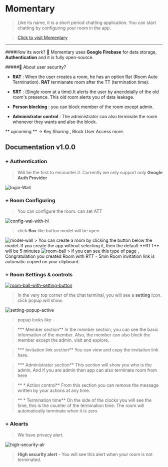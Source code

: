 # Momentary
>Like its name, it is a short period chatting application.
You can start chatting by configuring your room in the app.

>[Click to visit Momentary](https://momentary.vercel.app/ "click to visit momentary")

------------

####How its work? 🚀
 Momentary uses **Google Firebase** for data storage, **Authentication** and it is fully open-source.

#####🔐 About user security?
 * **RAT** : When the user creates a room, he has an option Rat (Room Auto Termination). **RAT** termianate room after the TT (termination time).
 
 * **SRT** : (Single room at a time).It alerts the user by anecdotally of the old room's presence. This old room alerts you of data leakage.
 
 *  **Person blocking** : you can block member of the room except admin.
 
 * **Administrator control** :  The administrator can also terminate the room whenever they wants and also the block.
 
 ** upcoming ** -> Key Sharing , Block User Access more.
 
##  Documentation v1.0.0

###  + Authentication 
 >Will be the first to encounter it. Currently we only support only **Google Auth Provider**
 
 <img src="https://i.ibb.co/cDc8zK6/login-Wall.png"  alt="login-Wall" border="0">
 
### + Room Configuring
> You can configure the room. can set  ATT

<img src="https://i.ibb.co/NFdz8mS/config-wal-with-hl.png" alt="config-wal-with-hl" border="0">

> click **Box** like button model will be open

<img src="https://i.ibb.co/7W1srZ0/model-wall.png" alt="model-wall" border="0">
> 
You can create a room by clicking the button below the model. If you create the app without selecting it, then the default **RTT**  will be 5 minutes

<img src="https://i.ibb.co/5hxCLkr/room-ball.png" alt="room-ball" border="0">
> if you can see this type of page , Congratulation you created Room with RTT - 5min
Room invitation link is automatic copied on your clipboard.

### + Room Settings & controls

<a href="https://ibb.co/MhPTmCw"><img src="https://i.ibb.co/N3WhMyD/room-ball-with-setting-button.png" alt="room-ball-with-setting-button" border="0"></a>

> In the very top corner of the chat terminal, you will see a **setting** icon. click popup will show.

<img src="https://i.ibb.co/3cxVmX8/setting-popup-active.png" alt="setting-popup-active" border="0">

> popup looks like -

>*** Member section**
In the member section, you can see the basic information of the member.
Also, the member can also block the member except the admin. visit and explore.

>*** Invitation link section**
You can view and copy the invitation link here.

>*** Administrator section**
This section will show you who is the admin,
And if you are admin then app can also terminate room from here

>** * Action control** 
From this section you can remove the message written by your actions at any time.

>** * Termination time** 
On the side of the clocks you will see the time, this is the counter of the termination time. The room will automatically terminate when it is zero.

### + Alearts 
> We have privacy alert.

<img src="https://i.ibb.co/YpVJsVJ/high-security-alr.png" alt="high-security-alr" border="0"></a>
> **High security alert** - You will see this alert when your room is not terminated.

